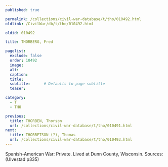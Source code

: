 ```yaml
---
published: true

permalink: /collections/civil-war-database/t/tho/010492.html
oldlink: /CivilWar/db/t/tho/010492.html

oldid: 010492

title: THORBERG, Fred

pagelist:
  exclude: false
  order: 10492
  image: 
  alt:
  caption:
  title:
  subtitle:      # Defaults to page subtitle
  teaser:

category: 
  - T 
  - THO

previous:
  title: THORBEN, Thorson
  url: /collections/civil-war-database/t/tho/010491.html  
next:
  title: THORBETSON (?), Thomas
  url: /collections/civil-war-database/t/tho/010493.html   
---
```

Spanish-American War: Private. Lived at Dunn County, Wisconsin. Sources: (Ulvestad p335)